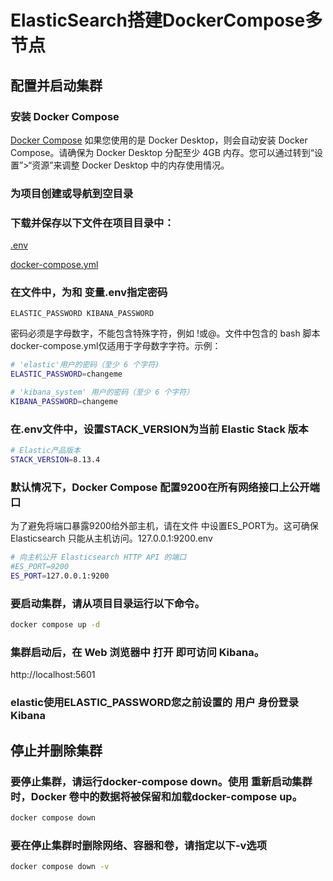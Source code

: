 # ElasticSearch搭建DockerCompose多节点

## 配置并启动集群

### 安装 Docker Compose

[Docker Compose](https://docs.docker.com/compose/install/)
如果您使用的是 Docker Desktop，则会自动安装 Docker Compose。请确保为 Docker Desktop 分配至少 4GB
内存。您可以通过转到“设置”>“资源”来调整 Docker Desktop 中的内存使用情况。

### 为项目创建或导航到空目录

### 下载并保存以下文件在项目目录中：

[.env](https://github.com/elastic/elasticsearch/blob/8.13/docs/reference/setup/install/docker/.env)

[docker-compose.yml](https://github.com/elastic/elasticsearch/blob/8.13/docs/reference/setup/install/docker/docker-compose.yml)

### 在文件中，为和 变量.env指定密码

```ELASTIC_PASSWORD KIBANA_PASSWORD```

密码必须是字母数字，不能包含特殊字符，例如 !或@。文件中包含的 bash 脚本docker-compose.yml仅适用于字母数字字符。示例：

```Bash
# 'elastic'用户的密码（至少 6 个字符)
ELASTIC_PASSWORD=changeme

# 'kibana_system' 用户的密码（至少 6 个字符）
KIBANA_PASSWORD=changeme
```

### 在.env文件中，设置STACK_VERSION为当前 Elastic Stack 版本

```Bash
# Elastic产品版本
STACK_VERSION=8.13.4
```

### 默认情况下，Docker Compose 配置9200在所有网络接口上公开端口

为了避免将端口暴露9200给外部主机，请在文件 中设置ES_PORT为。这可确保 Elasticsearch 只能从主机访问。127.0.0.1:9200.env

```Bash
# 向主机公开 Elasticsearch HTTP API 的端口
#ES_PORT=9200
ES_PORT=127.0.0.1:9200
```

### 要启动集群，请从项目目录运行以下命令。

```Bash
docker compose up -d
```

### 集群启动后，在 Web 浏览器中 打开 即可访问 Kibana。

http://localhost:5601

### elastic使用ELASTIC_PASSWORD您之前设置的 用户 身份登录 Kibana

## 停止并删除集群

### 要停止集群，请运行docker-compose down。使用 重新启动集群时，Docker 卷中的数据将被保留和加载docker-compose up。

```Bash
docker compose down
```

### 要在停止集群时删除网络、容器和卷，请指定以下-v选项
```Bash
docker compose down -v
```








